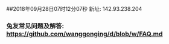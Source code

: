 ##2018年09月28日07时12分07秒 新址: 142.93.238.204
### 兔友常见问题及解答: https://github.com/wanggonging/d/blob/w/FAQ.md
